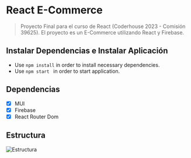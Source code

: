 # React E-Commerce

> Proyecto Final para el curso de React (Coderhouse 2023 - Comisión 39625). El proyecto es un E-Commerce utilizando React y Firebase.

## Instalar Dependencias e Instalar Aplicación

- Use `npm install` in order to install necessary dependencies.
- Use `npm start ` in order to start application.

## Dependencias 

- [x]  MUI
- [x]  Firebase
- [x]  React Router Dom

## Estructura

![Estructura](https://res.cloudinary.com/vaerdi/image/upload/v1682331432/Screenshot_2_uugzuz.png)





